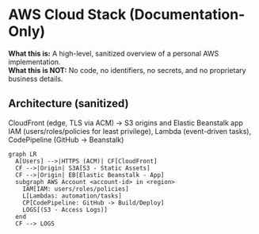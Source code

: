 # AWS Cloud Stack (Documentation-Only)

**What this is:** A high-level, sanitized overview of a personal AWS implementation.  
**What this is NOT:** No code, no identifiers, no secrets, and no proprietary business details.

## Architecture (sanitized)
CloudFront (edge, TLS via ACM) → S3 origins and Elastic Beanstalk app  
IAM (users/roles/policies for least privilege), Lambda (event-driven tasks), CodePipeline (GitHub → Beanstalk)

```mermaid
graph LR
  A[Users] -->|HTTPS (ACM)| CF[CloudFront]
  CF -->|Origin| S3A[S3 - Static Assets]
  CF -->|Origin| EB[Elastic Beanstalk - App]
  subgraph AWS Account <account-id> in <region>
    IAM[IAM: users/roles/policies]
    L[Lambdas: automation/tasks]
    CP[CodePipeline: GitHub -> Build/Deploy]
    LOGS[(S3 - Access Logs)]
  end
  CF --> LOGS
